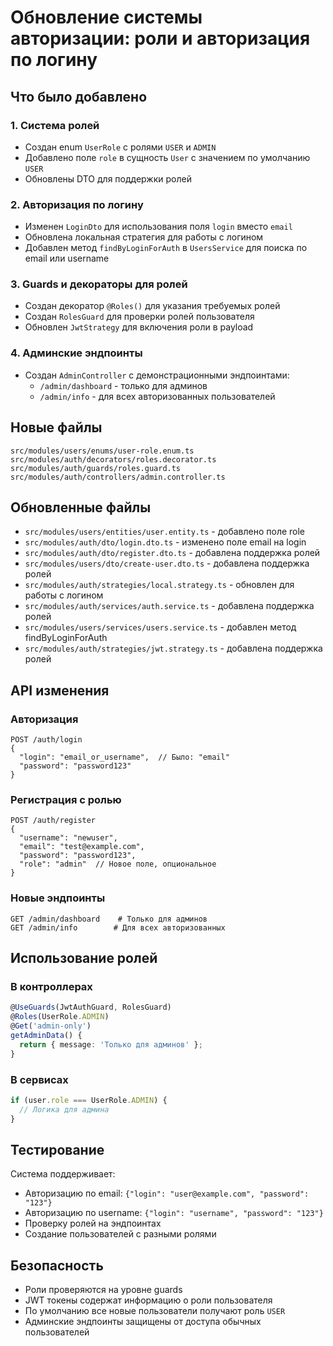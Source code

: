 # Обновление системы авторизации: роли и авторизация по логину

## Что было добавлено

### 1. Система ролей

- Создан enum `UserRole` с ролями `USER` и `ADMIN`
- Добавлено поле `role` в сущность `User` с значением по умолчанию `USER`
- Обновлены DTO для поддержки ролей

### 2. Авторизация по логину

- Изменен `LoginDto` для использования поля `login` вместо `email`
- Обновлена локальная стратегия для работы с логином
- Добавлен метод `findByLoginForAuth` в `UsersService` для поиска по email или username

### 3. Guards и декораторы для ролей

- Создан декоратор `@Roles()` для указания требуемых ролей
- Создан `RolesGuard` для проверки ролей пользователя
- Обновлен `JwtStrategy` для включения роли в payload

### 4. Админские эндпоинты

- Создан `AdminController` с демонстрационными эндпоинтами:
  - `/admin/dashboard` - только для админов
  - `/admin/info` - для всех авторизованных пользователей

## Новые файлы

```
src/modules/users/enums/user-role.enum.ts
src/modules/auth/decorators/roles.decorator.ts
src/modules/auth/guards/roles.guard.ts
src/modules/auth/controllers/admin.controller.ts
```

## Обновленные файлы

- `src/modules/users/entities/user.entity.ts` - добавлено поле role
- `src/modules/auth/dto/login.dto.ts` - изменено поле email на login
- `src/modules/auth/dto/register.dto.ts` - добавлена поддержка ролей
- `src/modules/users/dto/create-user.dto.ts` - добавлена поддержка ролей
- `src/modules/auth/strategies/local.strategy.ts` - обновлен для работы с логином
- `src/modules/auth/services/auth.service.ts` - добавлена поддержка ролей
- `src/modules/users/services/users.service.ts` - добавлен метод findByLoginForAuth
- `src/modules/auth/strategies/jwt.strategy.ts` - добавлена поддержка ролей

## API изменения

### Авторизация

```http
POST /auth/login
{
  "login": "email_or_username",  // Было: "email"
  "password": "password123"
}
```

### Регистрация с ролью

```http
POST /auth/register
{
  "username": "newuser",
  "email": "test@example.com",
  "password": "password123",
  "role": "admin"  // Новое поле, опциональное
}
```

### Новые эндпоинты

```http
GET /admin/dashboard    # Только для админов
GET /admin/info        # Для всех авторизованных
```

## Использование ролей

### В контроллерах

```typescript
@UseGuards(JwtAuthGuard, RolesGuard)
@Roles(UserRole.ADMIN)
@Get('admin-only')
getAdminData() {
  return { message: 'Только для админов' };
}
```

### В сервисах

```typescript
if (user.role === UserRole.ADMIN) {
  // Логика для админа
}
```

## Тестирование

Система поддерживает:

- Авторизацию по email: `{"login": "user@example.com", "password": "123"}`
- Авторизацию по username: `{"login": "username", "password": "123"}`
- Проверку ролей на эндпоинтах
- Создание пользователей с разными ролями

## Безопасность

- Роли проверяются на уровне guards
- JWT токены содержат информацию о роли пользователя
- По умолчанию все новые пользователи получают роль `USER`
- Админские эндпоинты защищены от доступа обычных пользователей

